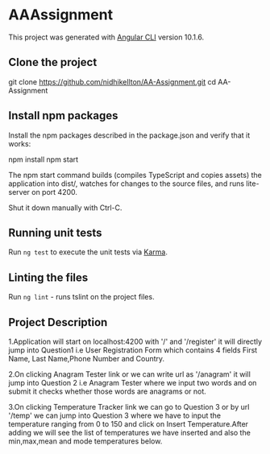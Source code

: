 # AAAssignment

This project was generated with [Angular CLI](https://github.com/angular/angular-cli) version 10.1.6.

## Clone the project

git clone https://github.com/nidhikellton/AA-Assignment.git
cd AA-Assignment

## Install npm packages

Install the npm packages described in the package.json and verify that it works:

npm install
npm start

The npm start command builds (compiles TypeScript and copies assets) the application into dist/, watches for changes to the source files, and runs lite-server on port 4200.

Shut it down manually with Ctrl-C.


## Running unit tests

Run `ng test` to execute the unit tests via [Karma](https://karma-runner.github.io).

## Linting the files

Run `ng lint` - runs tslint on the project files.

## Project Description

1.Application will start on localhost:4200 with '/' and '/register' it will directly jump into Question1 i.e User Registration Form which contains 4 fields First Name, Last Name,Phone Number and Country.

2.On clicking Anagram Tester link or we can write url as '/anagram' it will jump into Question 2 i.e Anagram Tester where we input two words and on submit it checks whether those words are anagrams or not.

3.On clicking Temperature Tracker link we can go to Question 3 or by url '/temp' we can jump into Question 3 where we have to input the temperature ranging from 0 to 150 and click on Insert Temperature.After adding we will see the list of temperatures we have inserted and also the min,max,mean and mode temperatures below.


